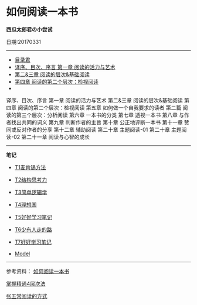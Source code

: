 # 如何阅读一本书

**西瓜太郎君の小尝试**


日期:20170331
- - - - -----------------
- [目录君](README.md)
- [译序、目次、序言 第一章 阅读的活力与艺术](001.md)
- [第二&三章 阅读的层次&基础阅读](002.md)
- [第四章 阅读的第二个层次：检视阅读](003.md)
- 


译序、目次、序言 第一章 阅读的活力与艺术
第二&三章 阅读的层次&基础阅读
第四章 阅读的第二个层次：检视阅读
第五章 如何做一个自我要求的读者
第二篇 阅读的第三个层次：分析阅读
第六章 一本书的分类
第七章 透视一本书
第八章 与作者找出共同的词义
第九章 判断作者的主旨
第十章 公正地评断一本书
第十一章 赞同或反对作者的分享
第十二章 辅助阅读
第二十章 主题阅读-01
第二十章 主题阅读-02
第二十一章 阅读与心智的成长



- - - - -----------------

**笔记**
- [T1麦肯锡方法](T1麦肯锡方法.md)
- [T2结构思考力](T2结构思考力.md)
- [T3简单逻辑学](T3简单逻辑学.md)
- [T4理想国](T4理想国.md)
- [T5好好学习笔记](T5好好学习笔记.md)
- [T6少有人走的路](T6少有人走的路.md)
- [T7好好学习笔记](T7好好学习笔记.md)


- [Model](model.md)

- - - - -----------------
参考资料：
[如何阅读一本书](http://htrab.com/)

[掌握精通4层次法](http://blog.hiddenwangcc.com/archives/2615)

[张五常阅读的方式](http://www.360doc.com/content/14/0715/22/17132703_394668367.shtml)

